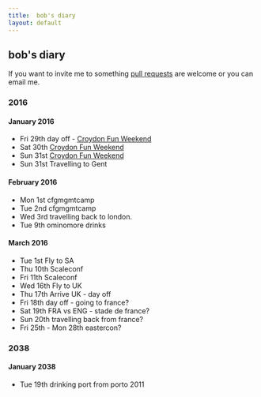 ```yaml
---
title:  bob's diary
layout: default
---
```

## bob's diary ##

If you want to invite me to something [pull requests](https://github.com/rjw1/randomness.org.uk/blob/master/diary/index.md)
are welcome or you can email me.

### 2016 ###

#### January 2016 ####

* Fri 29th day off - [Croydon Fun Weekend](http://www.earth.li/~kake/croydon/croydon-fun-weekend-2016.html)
* Sat 30th [Croydon Fun Weekend](http://www.earth.li/~kake/croydon/croydon-fun-weekend-2016.html)
* Sun 31st [Croydon Fun Weekend](http://www.earth.li/~kake/croydon/croydon-fun-weekend-2016.html)
* Sun 31st Travelling to Gent

#### February 2016 ####

* Mon 1st cfgmgmtcamp
* Tue 2nd cfgmgmtcamp
* Wed 3rd travelling back to london.
* Tue 9th ominomore drinks

#### March 2016 ####

* Tue 1st Fly to SA
* Thu 10th Scaleconf
* Fri 11th Scaleconf
* Wed 16th Fly to UK
* Thu 17th Arrive UK - day off
* Fri 18th day off - going to france?
* Sat 19th FRA vs ENG - stade de france?
* Sun 20th travelling back from france?
* Fri 25th - Mon 28th eastercon?

### 2038 ###

#### January 2038 ####

* Tue 19th drinking port from porto 2011

